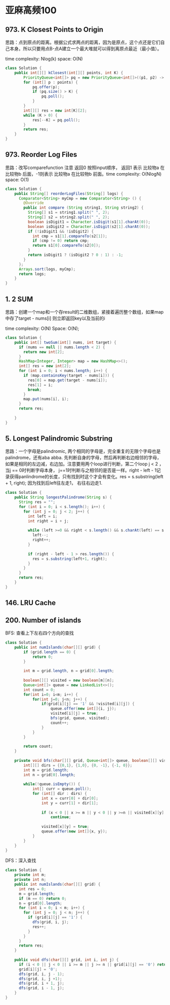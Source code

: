 # 亚麻高频100

## 973. K Closest Points to Origin

思路：点到原点的距离。根据公式求两点的距离，因为是原点，这个点还是它们自己本身。所以只要用点B-点A建立一个最大堆就可以得到离原点最近（最小值）。

time complexity: Nlog\(k\) space: O\(N\)

```java
class Solution {
    public int[][] kClosest(int[][] points, int K) {
        PriorityQueue<int[]> pq = new PriorityQueue<int[]>((p1, p2) -> p2[0] * p2[0] + p2[1] * p2[1] - p1[0] * p1[0] - p1[1] * p1[1]);
        for (int[] p : points) {
            pq.offer(p);
            if (pq.size() > K) {
                pq.poll();
            }
        }
        int[][] res = new int[K][2];
        while (K > 0) {
            res[--K] = pq.poll();
        }
        return res;
    }
}
```

##  973. Reorder Log Files

思路：改写comparefunction 注意 返回0 按照input顺序， 返回1 表示 比较物a 在比较物b 后面，-1则表示 比较物a 在比较物b 前面。time complexity: O\(NlogN\) space: O\(1\)

```java
class Solution {
    public String[] reorderLogFiles(String[] logs) {
      Comparator<String> myCmp = new Comparator<String> () {
        @Override 
        public int compare (String string1, String string2) {
          String[] s1 = string1.split(" ", 2);
          String[] s2 = string2.split(" ", 2);
          boolean isDigit1 = Character.isDigit(s1[1].charAt(0));
          boolean isDigit2 = Character.isDigit(s2[1].charAt(0));
          if (!isDigit1 && !isDigit2) {
            int cmp = s1[1].compareTo(s2[1]);
            if (cmp != 0) return cmp;
            return s1[0].compareTo(s2[0]);
          }
          return isDigit1 ? (isDigit2 ? 0 : 1) : -1;
        }
      };
      Arrays.sort(logs, myCmp);
      return logs;
    }
}
```

## 1. 2 SUM

思路：创建一个map和一个存result的二维数组，紧接着遍历整个数组，如果map中存了target - nums\[i\] 则立即返回key以及当前的i

time complexity: O\(N\) Space: O\(N\); 

```java
class Solution {
    public int[] twoSum(int[] nums, int target) {
      if (nums == null || nums.length < 2) {
        return new int[2];
      }
      HashMap<Integer, Integer> map = new HashMap<>();
      int[] res = new int[2];
      for (int i = 0; i < nums.length; i++) {
        if (map.containsKey(target - nums[i])) {
          res[0] = map.get(target - nums[i]);
          res[1] = i;
          break;
        }
        map.put(nums[i], i);
      }
      return res;
        
    }
}
```



## 5. Longest Palindromic Substring

思路：一个字母是palindromic, 两个相同的字母是，完全重复的无限个字母也是palindrome，还有aba abba. 先判断自身的字母，然后再判断右边相邻的字母，如果是相同的左边减，右边加。注意要用两个loop进行判断，第二个loop j &lt; 2 ，当j == 0时判断字母本身， j==1时判断与之相邻的是否是一样。right - left - 1记录获得panlindrome的长度，只有找到时这个才会有变化。res = s.substring\(left + 1, right\); 因为找到后left往左走1， 右往右边走1.

```java
class Solution {
    public String longestPalindrome(String s) {
      String res = "";
      for (int i = 0; i < s.length(); i++) {
        for (int j = 0; j < 2; j++) {
          int left = i;
          int right = i + j;
          
          while (left >=0 && right < s.length() && s.charAt(left) == s.charAt(right)){
            left--;
            right++;
          }
          
          if (right - left - 1 > res.length()) {
            res = s.substring(left+1, right);
          }
        }
      }
      return res;
    }
}
```

## 146. LRU Cache

## 200. Number of islands

BFS: 查看上下左右四个方向的查找

```java
class Solution {
    public int numIslands(char[][] grid) {
        if (grid.length == 0) {
            return 0;
        }
        
        int m = grid.length, n = grid[0].length;
        
        boolean[][] visited = new boolean[m][n];
        Queue<int[]> queue = new LinkedList<>();
        int count = 0;
        for(int i=0; i<m; i++) {
            for(int j=0; j<n; j++) {
                if(grid[i][j] == '1' && !visited[i][j]) {
                    queue.offer(new int[]{i, j});
                    visited[i][j] = true;
                    bfs(grid, queue, visited);
                    count++;
                }
            }
        }
        
        return count;
    }
    
    private void bfs(char[][] grid, Queue<int[]> queue, boolean[][] visited) {
        int[][] dirs = {{0,1}, {1,0}, {0, -1}, {-1, 0}};
        int m = grid.length;
        int n = grid[0].length;
        
        while(!queue.isEmpty()) {
            int[] curr = queue.poll();
            for (int[] dir : dirs) {
                int x = curr[0] + dir[0];
                int y = curr[1] + dir[1];
                
                if (x < 0 || x >= m || y < 0 || y >=n || visited[x][y] || grid[x][y] == '0') 
                    continue;
                
                visited[x][y] = true;
                queue.offer(new int[]{x, y});
            }
        }
    }
}
```

DFS：深入查找

```java
class Solution {
    private int m;
    private int n;
    public int numIslands(char[][] grid) {
      int res = 0;
      m = grid.length;
      if (m == 0) return 0;
      n = grid[0].length;
      for (int i = 0; i < m; i++) {
        for (int j = 0; j < n; j++) {
          if (grid[i][j] == '1') {
            dfs(grid, i, j);
            res++;
          }
        }
      }
      return res;  
    }
    
    public void dfs(char[][] grid, int i, int j) {
      if (i < 0 || j < 0 || i >= m || j >= n || grid[i][j] == '0') return;
      grid[i][j] = '0';
      dfs(grid, i, j - 1);
      dfs(grid, i, j +1);
      dfs(grid, i + 1, j);
      dfs(grid, i - 1, j);
    }
}
```

